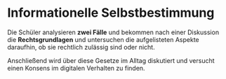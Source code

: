 # Informationelle Selbstbestimmung

Die Schüler analysieren **zwei Fälle** und bekommen nach einer Diskussion die **Rechtsgrundlagen** und untersuchen die aufgelisteten Aspekte daraufhin, ob sie rechtlich zulässig sind oder nicht.

Anschließend wird über diese Gesetze im Alltag diskutiert und versucht einen Konsens im digitalen Verhalten zu finden.
